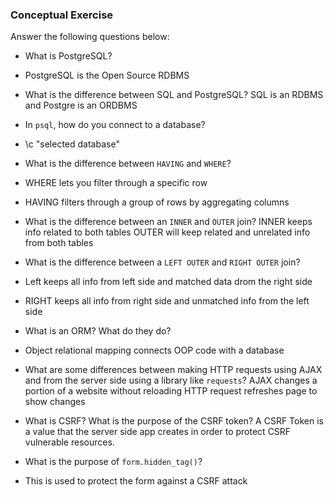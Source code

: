 ### Conceptual Exercise

Answer the following questions below:

- What is PostgreSQL?
- PostgreSQL is the Open Source RDBMS

- What is the difference between SQL and PostgreSQL?
  SQL is an RDBMS and Postgre is an ORDBMS

- In `psql`, how do you connect to a database?
- \c "selected database"

- What is the difference between `HAVING` and `WHERE`?
- WHERE lets you filter through a specific row
- HAVING filters through a group of rows by aggregating columns

- What is the difference between an `INNER` and `OUTER` join?
  INNER keeps info related to both tables 
  OUTER will keep related and unrelated info from both tables

- What is the difference between a `LEFT OUTER` and `RIGHT OUTER` join?
- Left keeps all info from left side and matched data drom the right side
- RIGHT keeps all info from right side and unmatched info from the left side

- What is an ORM? What do they do?
- Object relational mapping connects OOP code with a database

- What are some differences between making HTTP requests using AJAX 
  and from the server side using a library like `requests`?
  AJAX changes a portion of a website without reloading
  HTTP request refreshes page to show changes


- What is CSRF? What is the purpose of the CSRF token?
  A CSRF Token is a value that the server side app creates in order to protect CSRF vulnerable resources. 

- What is the purpose of `form.hidden_tag()`?
- This is used to protect the form against a CSRF attack
